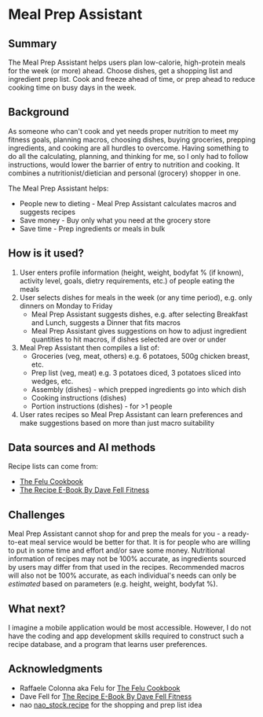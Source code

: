 <!-- This is the markdown template for the final project of the Building AI course, 
created by Reaktor Innovations and University of Helsinki. 
Copy the template, paste it to your GitHub README and edit! -->

# Meal Prep Assistant

## Summary

The Meal Prep Assistant helps users plan low-calorie, high-protein meals for the week (or more) ahead. Choose dishes, get a shopping list and ingredient prep list. Cook and freeze ahead of time, or prep ahead to reduce cooking time on busy days in the week.

## Background

As someone who can't cook and yet needs proper nutrition to meet my fitness goals, planning macros, choosing dishes, buying groceries, prepping ingredients, and cooking are all hurdles to overcome. Having something to do all the calculating, planning, and thinking for me, so I only had to follow instructions, would lower the barrier of entry to nutrition and cooking. It combines a nutritionist/dietician and personal (grocery) shopper in one.

The Meal Prep Assistant helps:
* People new to dieting - Meal Prep Assistant calculates macros and suggests recipes
* Save money - Buy only what you need at the grocery store
* Save time - Prep ingredients or meals in bulk

## How is it used?

1. User enters profile information (height, weight, bodyfat % (if known), activity level, goals, dietry requirements, etc.) of people eating the meals
2. User selects dishes for meals in the week (or any time period), e.g. only dinners on Monday to Friday
	- Meal Prep Assistant suggests dishes, e.g. after selecting Breakfast and Lunch, suggests a Dinner that fits macros
	- Meal Prep Assistant gives suggestions on how to adjust ingredient quantities to hit macros, if dishes selected are over or under
3. Meal Prep Assistant then compiles a list of:
	- Groceries (veg, meat, others) e.g. 6 potatoes, 500g chicken breast, etc.
	- Prep list (veg, meat) e.g. 3 potatoes diced, 3 potatoes sliced into wedges, etc.
	- Assembly (dishes) - which prepped ingredients go into which dish
	- Cooking instructions (dishes)
	- Portion instructions (dishes) - for >1 people
4. User rates recipes so Meal Prep Assistant can learn preferences and make suggestions based on more than just macro suitability

## Data sources and AI methods

Recipe lists can come from:
* [The Felu Cookbook](https://payhip.com/b/7ubMY)
* [The Recipe E-Book By Dave Fell Fitness](https://www.fellfitnesscommunitystore.com/products/the-recipe-e-book-by-dave-fell-fitness)

## Challenges

Meal Prep Assistant cannot shop for and prep the meals for you - a ready-to-eat meal service would be better for that. It is for people who are willing to put in some time and effort and/or save some money. Nutritional information of recipes may not be 100% accurate, as ingredients sourced by users may differ from that used in the recipes. Recommended macros will also not be 100% accurate, as each individual's needs can only be _estimated_ based on parameters (e.g. height, weight, bodyfat %).

## What next?

I imagine a mobile application would be most accessible. However, I do not have the coding and app development skills required to construct such a recipe database, and a program that learns user preferences.

## Acknowledgments

* Raffaele Colonna aka Felu for [The Felu Cookbook](https://www.felu.co/)
* Dave Fell for [The Recipe E-Book By Dave Fell Fitness](https://www.fellfitnesscommunitystore.com/products/the-recipe-e-book-by-dave-fell-fitness)
* nao [nao_stock.recipe](https://www.instagram.com/nao_stock.recipe/) for the shopping and prep list idea
